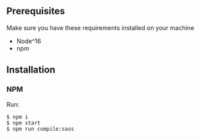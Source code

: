 
## Prerequisites
Make sure you have these requirements installed on your machine
* Node^16
* npm

## Installation

### NPM
Run:
```
$ npm i
$ npm start
$ npm run compile:sass
```
